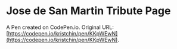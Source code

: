 # Jose de San Martin Tribute Page

A Pen created on CodePen.io. Original URL: [https://codepen.io/kristchin/pen/KKpWEwN](https://codepen.io/kristchin/pen/KKpWEwN).


